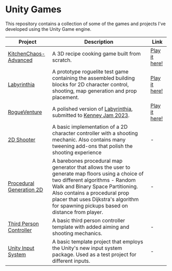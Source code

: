 # Unity Games
This repository contains a collection of some of the games and projects I've developed using the Unity Game engine.

| Project                               	| Description                                                                                                                                        	| Link                                                                   	|
|---------------------------------------	|----------------------------------------------------------------------------------------------------------------------------------------------------	|------------------------------------------------------------------------	|
| [KitchenChaos-Advanced](KitchenChaos) 	| A 3D recipe cooking game built from scratch.                                                                                                       	| [Play it here!](https://shockwave20599.itch.io/kitchen-chaos-advanced) 	|
| [Labyrinthia](Labyrinthia)            	| A prototype roguelite test game containing the assembled building blocks for 2D character control, shooting, map generation and prop placement. 	| [Play it here!](https://shockwave20599.itch.io/labyrinthia)            	|
| [RogueVenture](RogueVenture)          	| A polished version of [Labyrinthia](Labyrinthia), submitted to [Kenney Jam 2023](https://itch.io/jam/kenney-jam-2023/rate/2183379).                 	| [Play it here!](https://shockwave20599.itch.io/rogue-venture)          	|
| [2D Shooter](2D%20Shooter)          	| A basic implementation of a 2D character controller with a shooting mechanic. Also contains many tweening add-ons that polish the shooting experience                 	| -          	|
| [Procedural Generation 2D](Utils/Procedural%20Generation%202D/)          	| A barebones procedural map generator that allows the user to generate map floors using a choice of two different algorithms - Random Walk and Binary Space Partitioning. Also contains a procedural prop placer that uses Dijkstra's algorithm for spawning pickups based on distance from player.             	| -          	|
| [Third Person Controller](Utils/Third%20Person%20Controller/)          	| A basic third person controller template with added aiming and shooting mechanics.            	| -          	|
| [Unity Input System](Utils/Unity%20Input%20System/)          	| A basic template project that employs the Unity's new input system package. Used as a test project for different inputs.             	| -          	|
